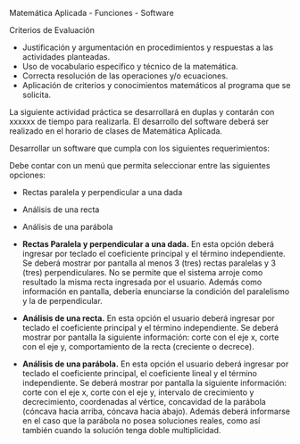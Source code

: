 Matemática Aplicada - Funciones -  Software 

Criterios de Evaluación 
- Justificación y argumentación en procedimientos y respuestas a las actividades planteadas.
- Uso de vocabulario específico y técnico de la matemática.
- Correcta resolución de las operaciones y/o ecuaciones.
- Aplicación de criterios y conocimientos matemáticos al programa que se solicita.

La siguiente actividad práctica se desarrollará en duplas y contarán con xxxxxx de tiempo para realizarla. El desarrollo del software deberá ser realizado en el horario de clases de Matemática Aplicada.  

Desarrollar un software que cumpla con los siguientes requerimientos:  

Debe contar con un menú que permita seleccionar entre las siguientes opciones:
- Rectas paralela y perpendicular a una dada
- Análisis de una recta
- Análisis de una parábola

- **Rectas Paralela y perpendicular a una dada.** En esta opción deberá ingresar por teclado el coeficiente principal y el término independiente. Se deberá mostrar por pantalla al menos 3 (tres) rectas paralelas y 3 (tres) perpendiculares. No se permite que el sistema arroje como resultado la misma recta ingresada por el usuario. Además como información en pantalla, debería enunciarse la condición del paralelismo y la de perpendicular.

- **Análisis de una recta.** En esta opción el usuario deberá ingresar por teclado el coeficiente principal y el término independiente. Se deberá mostrar por pantalla la siguiente información: corte con el eje x, corte con el eje y, comportamiento de la recta (creciente o decrece).

- **Análisis de una parábola.** En esta opción el usuario deberá ingresar por teclado el coeficiente principal, el coeficiente lineal y el término independiente. Se deberá mostrar por pantalla la siguiente información: corte con el eje x, corte con el eje y, intervalo de crecimiento y decrecimiento, coordenadas al vértice, concavidad de la parábola (cóncava hacia arriba, cóncava hacia abajo). Además deberá informarse en el caso que la parábola no posea soluciones reales, como así también cuando la solución tenga doble multiplicidad.
